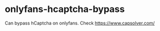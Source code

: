 # onlyfans-hcaptcha-bypass
Can bypass hCaptcha on onlyfans. Check https://www.capsolver.com/ 












































                                                 